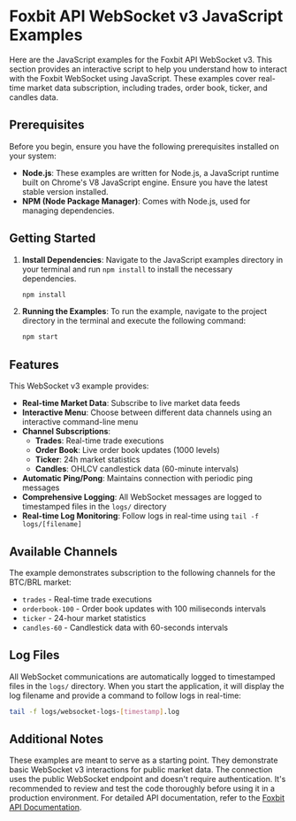 # Foxbit API WebSocket v3 JavaScript Examples

Here are the JavaScript examples for the Foxbit API WebSocket v3. This section provides an interactive script to help you understand how to interact with the Foxbit WebSocket using JavaScript. These examples cover real-time market data subscription, including trades, order book, ticker, and candles data.

## Prerequisites

Before you begin, ensure you have the following prerequisites installed on your system:

- **Node.js**: These examples are written for Node.js, a JavaScript runtime built on Chrome's V8 JavaScript engine. Ensure you have the latest stable version installed.
- **NPM (Node Package Manager)**: Comes with Node.js, used for managing dependencies.

## Getting Started

1. **Install Dependencies**: Navigate to the JavaScript examples directory in your terminal and run `npm install` to install the necessary dependencies.

   ```bash
   npm install
   ```

2. **Running the Examples**: To run the example, navigate to the project directory in the terminal and execute the following command:

   ```bash
   npm start
   ```

## Features

This WebSocket v3 example provides:

- **Real-time Market Data**: Subscribe to live market data feeds
- **Interactive Menu**: Choose between different data channels using an interactive command-line menu
- **Channel Subscriptions**:
  - **Trades**: Real-time trade executions
  - **Order Book**: Live order book updates (1000 levels)
  - **Ticker**: 24h market statistics
  - **Candles**: OHLCV candlestick data (60-minute intervals)
- **Automatic Ping/Pong**: Maintains connection with periodic ping messages
- **Comprehensive Logging**: All WebSocket messages are logged to timestamped files in the `logs/` directory
- **Real-time Log Monitoring**: Follow logs in real-time using `tail -f logs/[filename]`

## Available Channels

The example demonstrates subscription to the following channels for the BTC/BRL market:

- `trades` - Real-time trade executions
- `orderbook-100` - Order book updates with 100 miliseconds intervals
- `ticker` - 24-hour market statistics
- `candles-60` - Candlestick data with 60-seconds intervals

## Log Files

All WebSocket communications are automatically logged to timestamped files in the `logs/` directory. When you start the application, it will display the log filename and provide a command to follow logs in real-time:

```bash
tail -f logs/websocket-logs-[timestamp].log
```

## Additional Notes

These examples are meant to serve as a starting point. They demonstrate basic WebSocket v3 interactions for public market data. The connection uses the public WebSocket endpoint and doesn't require authentication. It's recommended to review and test the code thoroughly before using it in a production environment. For detailed API documentation, refer to the [Foxbit API Documentation](https://docs.foxbit.com.br/).
